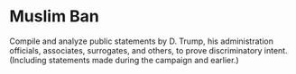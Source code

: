 # Muslim Ban
Compile and analyze public statements by D. Trump, his administration officials, associates, surrogates, and others, to prove discriminatory intent. (Including statements made during the campaign and earlier.)
